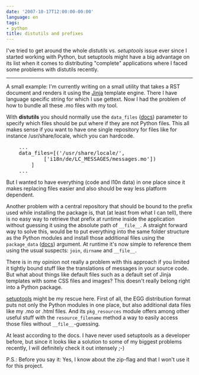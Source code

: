 ```yaml
---
date: '2007-10-17T12:00:00-00:00'
language: en
tags:
- python
title: distutils and prefixes
---
```



I've tried to get around the whole *distutils* vs. *setuptools* issue ever since I started working with Python, but setuptools might have a big advantage on its list when it comes to distributing "complete" applications where I faced some problems with distutils recently. 

-------------------------------

A small example: I'm currently writing on a small utility that takes a RST document and renders it using the [Jinja](http://jinja.pocoo.org/) template engine. There I have language specific string for which I use gettext. Now I had the problem of how to bundle all these .mo files with my tool. 

With **distutils** you should normally use the `data_files` ([docs](http://docs.python.org/dist/node13.html)) parameter to specify which files should be put where if they are not Python files. This all makes sense if you want to have one single repository for files like for instance /usr/share/locale, which you can hardcode. 

<pre class="code">
    ...
    data_files=[('/usr/share/locale/',
            ['i18n/de/LC_MESSAGES/messages.mo'])
        ]
    ...
</pre>

But I wanted to have everything (code and l10n data) in one place since it makes replacing files easier and also should be way less platform dependent. 

Another problem with a central repository that should be bound to the prefix used while installing the package is, that (at least from what I can tell), there is no easy way to retrieve that prefix at runtime inside the application without guessing it using the absolute path of `__file__`. A straight forward way to solve this, would be to put everything into the same folder structure as the Python modules and install those additional files using the `package_data` ([docs](http://docs.python.org/dist/node12.html)) argument. At runtime it's now simple to reference them using the usual suspects: `join`, `dirname` and `__file__`.

There is in my opinion not really a problem with this approach if you limited it tightly bound stuff like the translations of messages in your source code. But what about things like default files such as a default set of Jinja templates with some CSS files and images? This doesn't really belong right into a Python package.

[setuptools](http://peak.telecommunity.com/DevCenter/setuptools) might be my rescue here. First of all, the EGG distribution format puts not only the Python modules in one place, but also additional data files like my .mo or .html files. And its `pkg_resources` module offers 
among other useful stuff with the `resource_filename` method a way to easily access those files without `__file__`-guessing. 

At least according to the docs. I have never used setuptools as a developer before, but since it looks like a solution to some of my biggest problems recently, I will definitely check it out intensely ;-)

P.S.: Before you say it: Yes, I know about the zip-flag and that I won't use it for this project.
